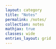 ```yaml
---
layout: category
title: "Notes"
permalink: /notes/
collection: notes
mathjax: true
classes: wide
entries_layout: grid
---
```

